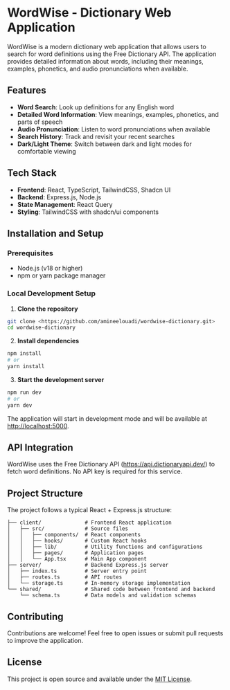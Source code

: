 # WordWise - Dictionary Web Application

WordWise is a modern dictionary web application that allows users to search for word definitions using the Free Dictionary API. The application provides detailed information about words, including their meanings, examples, phonetics, and audio pronunciations when available.

## Features

- **Word Search**: Look up definitions for any English word
- **Detailed Word Information**: View meanings, examples, phonetics, and parts of speech
- **Audio Pronunciation**: Listen to word pronunciations when available
- **Search History**: Track and revisit your recent searches
- **Dark/Light Theme**: Switch between dark and light modes for comfortable viewing

## Tech Stack

- **Frontend**: React, TypeScript, TailwindCSS, Shadcn UI
- **Backend**: Express.js, Node.js
- **State Management**: React Query
- **Styling**: TailwindCSS with shadcn/ui components

## Installation and Setup

### Prerequisites

- Node.js (v18 or higher)
- npm or yarn package manager

### Local Development Setup

1. **Clone the repository**

```bash
git clone <https://github.com/amineelouadi/wordwise-dictionary.git>
cd wordwise-dictionary
```

2. **Install dependencies**

```bash
npm install
# or
yarn install
```

3. **Start the development server**

```bash
npm run dev
# or
yarn dev
```

The application will start in development mode and will be available at [http://localhost:5000](http://localhost:5000).

## API Integration

WordWise uses the Free Dictionary API (https://api.dictionaryapi.dev/) to fetch word definitions. No API key is required for this service.

## Project Structure

The project follows a typical React + Express.js structure:

```
├── client/              # Frontend React application
│   ├── src/             # Source files
│   │   ├── components/  # React components
│   │   ├── hooks/       # Custom React hooks
│   │   ├── lib/         # Utility functions and configurations
│   │   ├── pages/       # Application pages
│   │   └── App.tsx      # Main App component
├── server/              # Backend Express.js server
│   ├── index.ts         # Server entry point
│   ├── routes.ts        # API routes
│   └── storage.ts       # In-memory storage implementation
└── shared/              # Shared code between frontend and backend
    └── schema.ts        # Data models and validation schemas
```

## Contributing

Contributions are welcome! Feel free to open issues or submit pull requests to improve the application.

## License

This project is open source and available under the [MIT License](LICENSE).